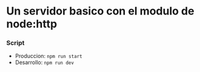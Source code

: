 # Un servidor basico con el modulo de node:http

### Script
- Produccion:  `npm run start`
- Desarrollo:  `npm run dev`